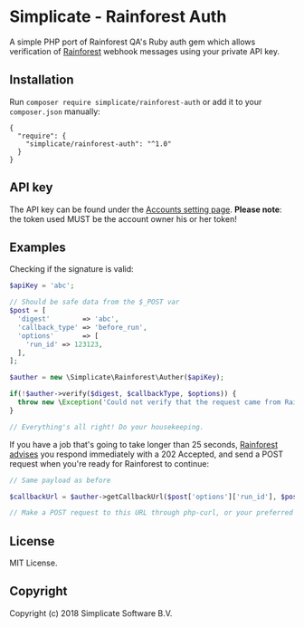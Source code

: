 # Simplicate - Rainforest Auth

A simple PHP port of Rainforest QA's Ruby auth gem which allows verification of [Rainforest](https://www.rainforestqa.com/) webhook messages using your private API key.

## Installation

Run `composer require simplicate/rainforest-auth` or add it to your `composer.json` manually:

    {
      "require": {
        "simplicate/rainforest-auth": "^1.0"
      }
    }

## API key

The API key can be found under the [Accounts setting page](https://app.rainforestqa.com/settings/account). **Please note**: the token used MUST be the account owner his or her token!

## Examples

Checking if the signature is valid:

```php
$apiKey = 'abc';

// Should be safe data from the $_POST var
$post = [
  'digest'        => 'abc',
  'callback_type' => 'before_run',
  'options'       => [
    'run_id' => 123123,
  ],
];

$auther = new \Simplicate\Rainforest\Auther($apiKey);

if(!$auther->verify($digest, $callbackType, $options)) {
  throw new \Exception('Could not verify that the request came from Rainforest');
}

// Everything's all right! Do your housekeeping.
```

If you have a job that's going to take longer than 25 seconds, [Rainforest advises](https://help.rainforestqa.com/developer-tools/integrations/webhooks#advanced-webhooks) you respond immediately with a 202 Accepted, and send a POST request when you're ready for Rainforest to continue:

```php
// Same payload as before

$callbackUrl = $auther->getCallbackUrl($post['options']['run_id'], $post['callback_type']);

// Make a POST request to this URL through php-curl, or your preferred HTTP client
```

## License
MIT License.

## Copyright
Copyright (c) 2018 Simplicate Software B.V.
